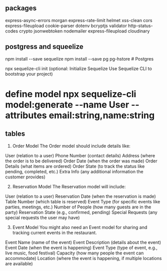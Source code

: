 ## packages
express-async-errors 
morgan 
express-rate-limit 
helmet 
xss-clean 
cors
express-fileupload
cookie-parser
dotenv
bcryptjs 
validator
http-status-codes
crypto
jsonwebtoken
nodemailer
express-fileupload
cloudinary

## postgress and squeelize
npm install --save sequelize
npm install --save pg pg-hstore # Postgres

npx sequelize-cli init  (optional: Initialize Sequelize Use Sequelize CLI to bootstrap your project) 
# define model npx sequelize-cli model:generate --name User --attributes email:string,name:string


## tables
1. Order Model
The Order model should include details like:

User (relation to a user)
Phone Number (contact details)
Address (where the order is to be delivered)
Order Date (when the order was made)
Order Details (what items are ordered)
Order State (to track the status like pending, completed, etc.)
Extra Info (any additional information the customer provides)


2. Reservation Model
The Reservation model will include:

User (relation to a user)
Reservation Date (when the reservation is made)
Table Number (which table is reserved)
Event Type (for specific events like parties, meetings, etc.)
Number of People (how many guests are in the party)
Reservation State (e.g., confirmed, pending)
Special Requests (any special requests the user may have)


3. Event Model
You might also need an Event model for sharing and tracking current events in the restaurant.

Event Name (name of the event)
Event Description (details about the event)
Event Date (when the event is happening)
Event Type (type of event, e.g., live music, food festival)
Capacity (how many people the event can accommodate)
Location (where the event is happening, if multiple locations are available)